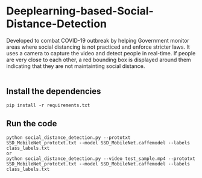 # Deeplearning-based-Social-Distance-Detection

Developed to combat COVID-19 outbreak by helping Government monitor areas where social distancing is not practiced and enforce stricter laws. It uses a camera to capture the video and detect people in real-time. If people are very close to each other, a red bounding box is displayed around them indicating that they are not maintainting social distance.
<br />
<br />

## Install the dependencies

```
pip install -r requirements.txt
```

## Run the code

```
python social_distance_detection.py --prototxt SSD_MobileNet_prototxt.txt --model SSD_MobileNet.caffemodel --labels class_labels.txt
or
python social_distance_detection.py --video test_sample.mp4 --prototxt SSD_MobileNet_prototxt.txt --model SSD_MobileNet.caffemodel --labels class_labels.txt
``` 
